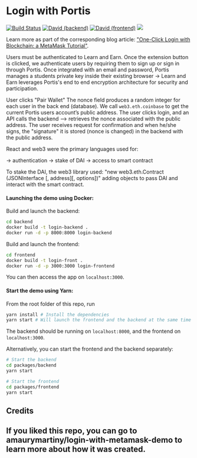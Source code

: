 # Login with Portis

[![Build Status](https://travis-ci.org/amaurymartiny/login-with-metamask-demo.svg?branch=master)](https://travis-ci.org/amaurymartiny/login-with-metamask-demo)
[![David (backend)](<https://img.shields.io/david/amaurymartiny/login-with-metamask-demo.svg?label=deps%20(backend)&path=packages/backend>)](https://david-dm.org/amaurymartiny/login-with-metamask-demo?path=packages/backend)
[![David (frontend)](<https://img.shields.io/david/amaurymartiny/login-with-metamask-demo.svg?label=deps%20(frontend)&path=packages/frontend>)](https://david-dm.org/amaurymartiny/login-with-metamask-demo?path=packages/frontend)
[![](https://img.shields.io/badge/Buy%20me%20a%20tree-%F0%9F%8C%B3-lightgreen)](https://offset.earth/amaurymartiny)

Learn more as part of the corresponding blog article: ["One-Click Login with Blockchain: a MetaMask Tutorial"](https://www.toptal.com/ethereum/one-click-login-flows-a-metamask-tutorial).

Users must be authenticated to Learn and Earn. Once the extension button is clicked, we authenticate users by requiring them to sign up or sign in through Portis. Once integrated with an email and password, Portis manages a students private key inside their existing browser → Learn and Earn leverages Portis's end to end encryption architecture for security and participation. 

User clicks "Pair Wallet" The nonce field produces a random integer for each user in the back end (database). We call `web3.eth.coinbase` to get the current Portis users account’s public address. The user clicks login, and an API calls the backend —>  retrieves the nonce associated with the public address. The user receives request for confirmation and when he/she signs, the "signature" it is stored (nonce is changed) in the backend with the public address. 

React and web3 were the primary languages used for:

→ authentication 
→ stake of DAI
→ access to smart contract 

To stake the DAI,  the web3 library used:
"new web3.eth.Contract (JSONInterface [, address][, options])" 
adding objects to pass DAI and interact with the smart contract. 


#### Launching the demo using Docker:

Build and launch the backend:

```bash
cd backend
docker build -t login-backend .
docker run -d -p 8000:8000 login-backend
```

Build and launch the frontend:

```bash
cd frontend
docker build -t login-front .
docker run -d -p 3000:3000 login-frontend
```

You can then access the app on `localhost:3000`.

#### Start the demo using Yarn:

From the root folder of this repo, run

```bash
yarn install # Install the dependencies
yarn start # Will launch the frontend and the backend at the same time
```

The backend should be running on `localhost:8000`, and the frontend on `localhost:3000`.

Alternatively, you can start the frontend and the backend separately:

```bash
# Start the backend
cd packages/backend
yarn start

# Start the frontend
cd packages/frontend
yarn start
```


## Credits

If you liked this repo, you can go to amaurymartiny/login-with-metamask-demo to learn more about how it was created. 
---

